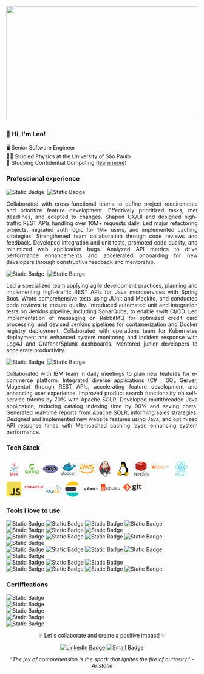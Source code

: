 
<div align="center">
  <img src="https://media.giphy.com/media/dWesBcTLavkZuG35MI/giphy.gif" width="600" height="300"/>
</div>

### 👋 Hi, I'm Leo!
🖥️ Senior Software Engineer  
👨‍🎓 Studied Physics at the University of São Paulo  
📖 Studying Confidential Computing ([learn more](https://en.wikipedia.org/wiki/Confidential_computing))

### Professional experience
![Static Badge](https://img.shields.io/badge/2018_to_2024-7shifts:_Restaurant_Scheduling-grey?labelColor=blue&link=https://www.7shifts.com/)&nbsp;&nbsp;![Static Badge](https://img.shields.io/badge/Senior_Software_Engineer-darkgreen)
<div id="e1" align="justify">
<p>Collaborated with cross-functional teams to define project requirements and prioritize feature development. Effectively prioritized tasks, met deadlines, and adapted to changes. Shaped UX/UI and designed high-traffic REST APIs handling over 10M+ requests daily. Led major refactoring projects, migrated auth logic for 1M+ users, and implemented caching strategies. Strengthened team collaboration through code reviews and feedback. Developed integration and unit tests, promoted code quality, and minimized web application bugs. Analyzed API metrics to drive performance enhancements and accelerated onboarding for new developers through constructive feedback and mentorship. </p>
</div>

![Static Badge](https://img.shields.io/badge/2015_to_2018-UOL:_Web_Portal-grey?labelColor=blue)&nbsp;&nbsp;![Static Badge](https://img.shields.io/badge/Senior_Java_Engineer-darkgreen)  
<div id="e2" align="justify">
<p>Led a specialized team applying agile development practices, planning and implementing high-traffic REST APIs for Java microservices with Spring Boot. Wrote comprehensive tests using JUnit and Mockito, and conducted code reviews to ensure quality. Introduced automated unit and integration tests on Jenkins pipeline, including SonarQube, to enable swift CI/CD. Led implementation of messaging on RabbitMQ for optimized credit card processing, and devised Jenkins pipelines for containerization and Docker registry deployment. Collaborated with operations team for Kubernetes deployment and enhanced system monitoring and incident response with Log4J and Grafana/Splunk dashboards. Mentored junior developers to accelerate productivity.</p>
</div>

![Static Badge](https://img.shields.io/badge/2011_to_2014-Saraiva:_eCommerce-grey?labelColor=blue)&nbsp;&nbsp;![Static Badge](https://img.shields.io/badge/Senior_Java_Developer-darkgreen)    
<div id="e2" align="justify">
<p>Collaborated with IBM team in daily meetings to plan new features for e-commerce platform. Integrated diverse applications (C# , SQL Server, Magento) through REST APIs, accelerating feature development and enhancing user experience. Improved product search functionality on self-service totems by 70% with Apache SOLR. Developed multithreaded Java application, reducing catalog indexing time by 90% and saving costs. Generated real-time reports from Apache SOLR, informing sales strategies. Designed and implemented new website features using Java, and optimized API response times with Memcached caching layer, enhancing system performance.</p>
</div>

### Tech Stack
<div>
  <img src="https://github.com/devicons/devicon/blob/master/icons/java/java-original-wordmark.svg" title="Java" alt="Java" width="40" height="40"/>&nbsp;
  <img src="https://github.com/devicons/devicon/blob/master/icons/spring/spring-original-wordmark.svg" title="Spring" alt="Spring" width="40" height="40"/>&nbsp;
  <img src="https://github.com/devicons/devicon/blob/master/icons/php/php-original.svg" title="PHP" alt="PHP" width="40" height="40"/>&nbsp;
  <img src="https://github.com/devicons/devicon/blob/master/icons/docker/docker-original-wordmark.svg" title="Docker" alt="Docker" width="40" height="40"/>&nbsp;
  <img src="https://github.com/devicons/devicon/blob/master/icons/amazonwebservices/amazonwebservices-plain-wordmark.svg" title="AWS" alt="AWS" width="40" height="40"/>&nbsp;
  <img src="https://github.com/devicons/devicon/blob/master/icons/jenkins/jenkins-original.svg" title="Jenkins" alt="Jenkins" width="40" height="40"/>&nbsp;
  <img src="https://github.com/devicons/devicon/blob/master/icons/linux/linux-original.svg" title="LInux"  alt="Ubuntu" width="40" height="40"/>&nbsp;
  <img src="https://github.com/devicons/devicon/blob/master/icons/redis/redis-original-wordmark.svg" title="Redis" alt="Redis" width="40" height="40"/>&nbsp;
  <img src="https://github.com/devicons/devicon/blob/master/icons/rabbitmq/rabbitmq-original-wordmark.svg" title="RabbitMQ" alt="RabbitMQ" width="50" height="50"/>&nbsp;
  <img src="https://github.com/devicons/devicon/blob/master/icons/react/react-original-wordmark.svg" title="React" alt="React" width="40" height="40"/>&nbsp;
  <img src="https://github.com/devicons/devicon/blob/master/icons/javascript/javascript-original.svg" title="JavaScript" alt="JavaScript" width="40" height="40"/>&nbsp;
  <img src="https://github.com/devicons/devicon/blob/master/icons/oracle/oracle-original.svg" title="Oracle"  alt="Oracle" width="50" height="50"/>&nbsp;
  <img src="https://github.com/devicons/devicon/blob/master/icons/mysql/mysql-original-wordmark.svg" title="MySQL"  alt="MySQL" width="40" height="40"/>&nbsp;
  <img src="https://github.com/devicons/devicon/blob/master/icons/elasticsearch/elasticsearch-original.svg" title="ElasticSearch"  alt="ElasticSearch" width="40" height="40"/>&nbsp;
  <img src="https://github.com/devicons/devicon/blob/master/icons/splunk/splunk-original-wordmark.svg" title="Splunk"  alt="Splunk" width="40" height="40"/>&nbsp;
  <img src="https://github.com/devicons/devicon/blob/master/icons/ubuntu/ubuntu-original-wordmark.svg" title="Ubuntu"  alt="Ubuntu" width="50" height="50"/>&nbsp;
  <img src="https://github.com/devicons/devicon/blob/master/icons/git/git-original-wordmark.svg" title="Git" alt="Git" width="50" height="50"/>&nbsp;
  
</div>

### Tools I love to use
![Static Badge](https://img.shields.io/badge/AWS_EC2-white?logo=amazonec2)
![Static Badge](https://img.shields.io/badge/AWS_S3-white?logo=amazons3)
![Static Badge](https://img.shields.io/badge/AWS_VPC-white?logo=amazons3amazonvpc)
![Static Badge](https://img.shields.io/badge/AWS_Route53-white?logo=amazonroute53&logoColor=green)  
![Static Badge](https://img.shields.io/badge/Docker_Compose/Swarm-white?logo=docker)
![Static Badge](https://img.shields.io/badge/Apache_Jenkins-white?logo=jenkins)
![Static Badge](https://img.shields.io/badge/Argo_GitOps-white?logo=argo)  
![Static Badge](https://img.shields.io/badge/Java_17-white?logo=oracle&logoColor=red)
![Static Badge](https://img.shields.io/badge/Apache_Maven3-white?logo=apachemaven&logoColor=red)
![Static Badge](https://img.shields.io/badge/Spring_Boot3-white?logo=springboot)
![Static Badge](https://img.shields.io/badge/PHP_8.1-white?logo=php)
![Static Badge](https://img.shields.io/badge/React.js-white?logo=react)  
![Static Badge](https://img.shields.io/badge/MySQL-white?logo=mysql)
![Static Badge](https://img.shields.io/badge/MongoDB-white?logo=mongoDB)
![Static Badge](https://img.shields.io/badge/Oracle-white?logo=oracle&logoColor=red)
![Static Badge](https://img.shields.io/badge/Redis-white?logo=redis)
![Static Badge](https://img.shields.io/badge/RabbitMQ-white?logo=rabbitmq)  
![Static Badge](https://img.shields.io/badge/OpenAI-white?logo=openai&logoColor=green)
![Static Badge](https://img.shields.io/badge/ElasticSearch-white?logo=elasticsearch&logoColor=green)
![Static Badge](https://img.shields.io/badge/Apache_SOLR-white?logo=apachesolr)  
![Static Badge](https://img.shields.io/badge/Datadog-white?logo=datadog&logoColor=purple)
![Static Badge](https://img.shields.io/badge/ELK-white?logo=kibana&logoColor=pink)
![Static Badge](https://img.shields.io/badge/Grafana-white?logo=grafana)
![Static Badge](https://img.shields.io/badge/Splunk-white?logo=splunk&logoColor=green)  

### Certifications
![Static Badge](https://img.shields.io/badge/2024-AWS_Solutions_Architect_Associate-blue?labelColor=black)  
![Static Badge](https://img.shields.io/badge/2008-Sun_Certified_EJB_Developer-blue?labelColor=black)  
![Static Badge](https://img.shields.io/badge/2007-Oracle_Certified_Database_10g_DBA_Associate-blue?labelColor=black)  
![Static Badge](https://img.shields.io/badge/2003-Sun_Certified_Java_Web_Developer-blue?labelColor=black)  
![Static Badge](https://img.shields.io/badge/2003-Sun_Certified_Java_Programmer-blue?labelColor=black)  


<div id="header" align="center">
  <p>✨ Let's collaborate and create a positive impact! ✨</p>
  <div id="badges">
   <a href="https://www.linkedin.com/in/leocamposdev">
     <img src="https://img.shields.io/badge/LinkedIn-blue?style=for-the-badge&logo=linkedin&logoColor=white" alt="LinkedIn Badge"/>
   </a>
   <a href="mailto:leosrdev@gmail.com">
     <img src="https://img.shields.io/badge/email-red?style=for-the-badge&logo=youtube&logoColor=white" alt="Email Badge"/>
   </a>
 </div>
<p><i>"The joy of comprehension is the spark that ignites the fire of curiosity." - Aristotle</i></p>
</div>
 

 <img src="https://komarev.com/ghpvc/?username=leosrdev&style=flat-square&color=blue" alt=""/>
